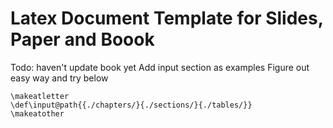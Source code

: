 # Latex Document Template for Slides, Paper and Boook

Todo: haven't update book yet
Add input section as examples
Figure out easy way and try below
```
\makeatletter
\def\input@path{{./chapters/}{./sections/}{./tables/}}
\makeatother
```
